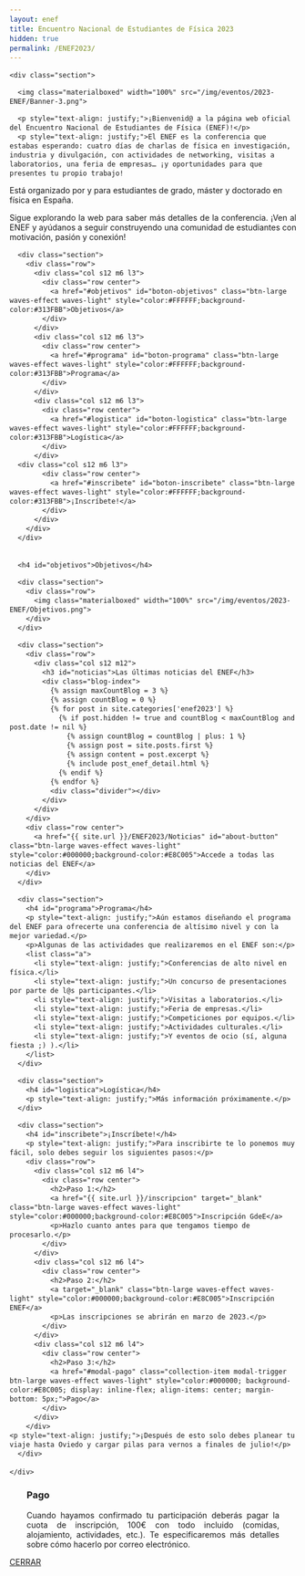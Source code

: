```yaml
---
layout: enef
title: Encuentro Nacional de Estudiantes de Física 2023
hidden: true
permalink: /ENEF2023/
---
```


<div class="no-pad-top" id="index-page">
  <div class="container">
  
    <div class="section">


<!-- BANNER -->
      <img class="materialboxed" width="100%" src="/img/eventos/2023-ENEF/Banner-3.png">

<!-- INTRODUCCIÓN -->
      <p style="text-align: justify;">¡Bienvenid@ a la página web oficial del Encuentro Nacional de Estudiantes de Física (ENEF)!</p>
      <p style="text-align: justify;">El ENEF es la conferencia que estabas esperando: cuatro días de charlas de física en investigación, industria y divulgación, con actividades de networking, visitas a laboratorios, una feria de empresas… ¡y oportunidades para que presentes tu propio trabajo! 
Está organizado por y para estudiantes de grado, máster y doctorado en física en España.</p>
      <p style="text-align: justify;">Sigue explorando la web para saber más detalles de la conferencia. 
¡Ven al ENEF y ayúdanos a seguir construyendo una comunidad de estudiantes con motivación, pasión y conexión!</p>

<!-- BOTONES -->
      <div class="section">
        <div class="row">
          <div class="col s12 m6 l3">
            <div class="row center">
              <a href="#objetivos" id="boton-objetivos" class="btn-large waves-effect waves-light" style="color:#FFFFFF;background-color:#313FBB">Objetivos</a>
            </div>
          </div>
          <div class="col s12 m6 l3">
            <div class="row center">
              <a href="#programa" id="boton-programa" class="btn-large waves-effect waves-light" style="color:#FFFFFF;background-color:#313FBB">Programa</a>
            </div>
          </div>
          <div class="col s12 m6 l3">
            <div class="row center">
              <a href="#logistica" id="boton-logistica" class="btn-large waves-effect waves-light" style="color:#FFFFFF;background-color:#313FBB">Logística</a>
            </div>
          </div>
	  <div class="col s12 m6 l3">
            <div class="row center">
              <a href="#inscribete" id="boton-inscribete" class="btn-large waves-effect waves-light" style="color:#FFFFFF;background-color:#313FBB">¡Inscríbete!</a>
            </div>
          </div>
        </div>
      </div>


      <h4 id="objetivos">Objetivos</h4>
<!-- OBJETIVOS -->
      <div class="section">
        <div class="row">
          <img class="materialboxed" width="100%" src="/img/eventos/2023-ENEF/Objetivos.png">
        </div>
      </div>

<!-- NOTICIAS -->
      <div class="section">
        <div class="row">
          <div class="col s12 m12">
            <h3 id="noticias">Las últimas noticias del ENEF</h3>
            <div class="blog-index">
              {% assign maxCountBlog = 3 %}
              {% assign countBlog = 0 %}
              {% for post in site.categories['enef2023'] %}
                {% if post.hidden != true and countBlog < maxCountBlog and post.date != nil %}
                  {% assign countBlog = countBlog | plus: 1 %}
                  {% assign post = site.posts.first %}
                  {% assign content = post.excerpt %}
                  {% include post_enef_detail.html %}
                {% endif %}
              {% endfor %}
              <div class="divider"></div>
            </div>
          </div>
        </div>
        <div class="row center">
          <a href="{{ site.url }}/ENEF2023/Noticias" id="about-button" class="btn-large waves-effect waves-light" style="color:#000000;background-color:#E8C005">Accede a todas las noticias del ENEF</a>
        </div>
      </div>

	
<!-- PROGRAMA -->
      <div class="section">
        <h4 id="programa">Programa</h4>
        <p style="text-align: justify;">Aún estamos diseñando el programa del ENEF para ofrecerte una conferencia de altísimo nivel y con la mejor variedad.</p>
        <p>Algunas de las actividades que realizaremos en el ENEF son:</p>
        <list class="a">
          <li style="text-align: justify;">Conferencias de alto nivel en física.</li>
          <li style="text-align: justify;">Un concurso de presentaciones por parte de l@s participantes.</li>
          <li style="text-align: justify;">Visitas a laboratorios.</li>
          <li style="text-align: justify;">Feria de empresas.</li>
          <li style="text-align: justify;">Competiciones por equipos.</li>
          <li style="text-align: justify;">Actividades culturales.</li>
          <li style="text-align: justify;">Y eventos de ocio (sí, alguna fiesta ;) ).</li>
        </list>
      </div>


<!-- LOGÍSTICA -->
      <div class="section">
        <h4 id="logistica">Logística</h4>
        <p style="text-align: justify;">Más información próximamente.</p>
      </div>


<!-- INSCRIPCIÓN -->
      <div class="section">
        <h4 id="inscribete">¡Inscríbete!</h4>
        <p style="text-align: justify;">Para inscribirte te lo ponemos muy fácil, solo debes seguir los siguientes pasos:</p>
        <div class="row">
          <div class="col s12 m6 l4">
            <div class="row center">
              <h2>Paso 1:</h2>
              <a href="{{ site.url }}/inscripcion" target="_blank" class="btn-large waves-effect waves-light" style="color:#000000;background-color:#E8C005">Inscripción GdeE</a>
              <p>Hazlo cuanto antes para que tengamos tiempo de procesarlo.</p>
            </div>
          </div>
          <div class="col s12 m6 l4">
            <div class="row center">
              <h2>Paso 2:</h2>
              <a target="_blank" class="btn-large waves-effect waves-light" style="color:#000000;background-color:#E8C005">Inscripción ENEF</a>
              <p>Las inscripciones se abrirán en marzo de 2023.</p>
            </div>
          </div>
          <div class="col s12 m6 l4">
            <div class="row center">
              <h2>Paso 3:</h2>
              <a href="#modal-pago" class="collection-item modal-trigger btn-large waves-effect waves-light" style="color:#000000; background-color:#E8C005; display: inline-flex; align-items: center; margin-bottom: 5px;">Pago</a>
            </div>
          </div>
        </div>
	<p style="text-align: justify;">¡Después de esto solo debes planear tu viaje hasta Oviedo y cargar pilas para vernos a finales de julio!</p>
      </div>
	    
    </div>
	   
    
  </div>
</div>

<!-- MODAL PAGO -->
<div id="modal-pago" class="modal">
  <div class="modal-content-tight">
    <div class="section" style="padding-left: 30px; padding-right: 30px;">
      <div class="row center">
        <h3 class="justify">Pago</h3>
        <p style="text-align: justify;">Cuando hayamos confirmado tu participación deberás pagar la cuota de inscripción, 100€ con todo incluido (comidas, alojamiento, actividades, etc.). Te especificaremos más detalles sobre cómo hacerlo por correo electrónico.</p>
      </div>
    </div>
  </div>
  <div class="modal-footer">
    <a href="#!" class="modal-close waves-effect waves-green btn-flat">CERRAR</a>
  </div>
</div>

